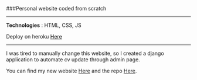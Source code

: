 
###Personal website coded from scratch
***

**Technologies** : HTML, CSS, JS

Deploy on heroku [Here](https://cv-bottois-hugo.herokuapp.com/)

***
I was tired to manually change this website, so I created a django application to automate cv update through admin page.

You can find my new website [Here](https://cvmyprofile.herokuapp.com/) and the repo [Here](https://github.com/hbiom/cv_generator).
